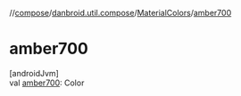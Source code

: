//[compose](../../../index.md)/[danbroid.util.compose](../index.md)/[MaterialColors](index.md)/[amber700](amber700.md)

# amber700

[androidJvm]\
val [amber700](amber700.md): Color
